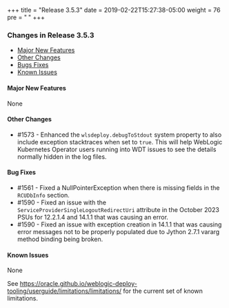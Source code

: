 +++
title = "Release 3.5.3"
date = 2019-02-22T15:27:38-05:00
weight = 76
pre = "<b> </b>"
+++


### Changes in Release 3.5.3
- [Major New Features](#major-new-features)
- [Other Changes](#other-changes)
- [Bugs Fixes](#bug-fixes)
- [Known Issues](#known-issues)


#### Major New Features
None

#### Other Changes
- #1573 - Enhanced the `wlsdeploy.debugToStdout` system property to also include exception stacktraces when set to `true`.
  This will help WebLogic Kubernetes Operator users running into WDT issues to see the details normally hidden in
  the log files.

#### Bug Fixes
- #1561 - Fixed a NullPointerException when there is missing fields in the `RCUDbInfo` section.
- #1590 - Fixed an issue with the `ServiceProviderSingleLogoutRedirectUri` attribute in the October 2023 PSUs for
  12.2.1.4 and 14.1.1 that was causing an error.
- #1590 - Fixed an issue with exception creation in 14.1.1 that was causing error messages not to be properly populated
  due to Jython 2.7.1 vararg method binding being broken.

#### Known Issues
None

See https://oracle.github.io/weblogic-deploy-tooling/userguide/limitations/limitations/ for the current set of known limitations.
